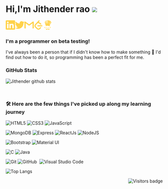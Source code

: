 # Hi,I'm Jithender rao <img src="https://media.giphy.com/media/hvRJCLFzcasrR4ia7z/giphy.gif" width="25px">

[<img align="left" alt="Jithender rao | LinkedIn" width="30px" src="./linkedin.svg" />][linkedin]
[<img align="left" alt="Jithender rao | Twitter" width="30px" src="./twitter.svg" />][twitter]
[<img align="left" alt="jithenderjupally | Gmail" width="30px" src="./gmail.svg" />][gmail]
[<img align="left" alt="Jithender rao | Leetcode" width="30px" src="./leetcode.svg" />][Leetcode]
[<img align="left" alt="Jithender rao | Codechef" width="30px" src="./codechef.svg" />][codechef]

[linkedin]:https://www.linkedin.com/in/jithenderrao/
[twitter]: https://twitter.com/JiThEnDeR_04/
[gmail]: mailto:jithenderjupally@gmail.com
[Leetcode]:https://leetcode.com/Jupally04/
[codechef]:https://www.codechef.com/users/jithender04/

<br>
<br>

### I'm a programmer on beta testing!
I've always been a person that if I didn't know how to make something 🔎 I'd find out how to do it, so programming has been a perfect fit for me.
<br>

### GitHub Stats
![Jithender github stats](https://github-readme-stats.vercel.app/api?username=jithender04&count_private=true&show_icons=true&theme=radical&include_all_commits=true)

<br>

### 🛠 Here are the few things I've picked up along my learning journey
![HTML5](https://img.shields.io/badge/-HTML5-E34F26?style=flat&logo=html5&logoColor=white)
![CSS3](https://img.shields.io/badge/-CSS3-1572B6?style=flat&logo=css3)
![JavaScript](https://img.shields.io/badge/JavaScript%20-%23323330.svg?&style=flat&logo=javascript&logoColor=%23F7DF1E)

![MongoDB](http://img.shields.io/badge/-MongoDB-47A248?style=flat&logo=mongodb&logoColor=white)
![Express](https://img.shields.io/badge/Express.js%20-%23404d59.svg?&style=flat)
![ReactJs](https://img.shields.io/badge/ReactJs%20-%2320232a.svg?&style=flat&logo=react&logoColor=%2361DAFB)
![NodeJS](http://img.shields.io/badge/-NodeJS-6EBF20?style=flat&logo=node.js&logoColor=white)

![Bootstrap](https://img.shields.io/badge/Bootstrap%20-%23563D7C.svg?&style=flat&logo=bootstrap&logoColor=white)
![Material UI](https://img.shields.io/badge/Material%20UI%20-%230081CB.svg?&style=flat&logo=material-ui&logoColor=white)

![C](https://img.shields.io/badge/C%20-%2300599C.svg?&style=flat&logo=c&logoColor=white)
![Java](https://img.shields.io/badge/Java-%23ED8B00.svg?&style=flat&logo=java&logoColor=white)

![Git](https://img.shields.io/badge/-Git-F05032?style=flat&logo=git&logoColor=white)
![GitHub](https://img.shields.io/badge/-GitHub-05122A?style=flat&logo=github)&nbsp;
![Visual Studio Code](https://img.shields.io/badge/-Visual%20Studio%20Code-05122A?style=flat&logo=visual-studio-code&logoColor=007ACC)&nbsp;

![Top Langs](https://github-readme-stats.vercel.app/api/top-langs/?username=jithender04&theme=great-gatsby&layout=compact)

<a href="https://badges.pufler.dev">
    <img align="right" src="https://badges.pufler.dev/visits/jithender04/jithender04?color=#6EBF20" alt="Visitors badge" />
 </a>

